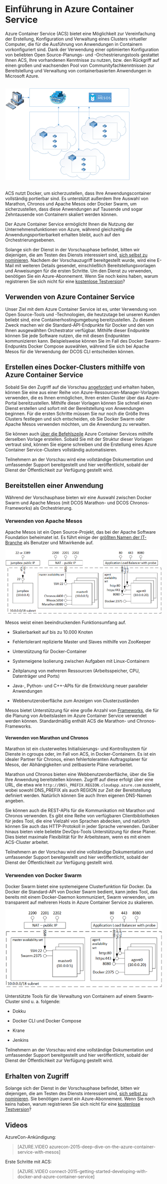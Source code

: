 <properties
   pageTitle="Einführung in Azure Container Service | Microsoft Azure"
   description="Azure Container Service (ACS) bietet eine Möglichkeit zur Vereinfachung der Erstellung, Konfiguration und Verwaltung eines Clusters virtueller Computer, die für die Ausführung von Anwendungen in Containern vorkonfiguriert sind."
   services="virtual-machines"
   documentationCenter=""
   authors="rgardler"
   manager="nepeters"
   editor=""
   tags="acs, azure-container-service"
   keywords="Docker, Container, Microservices, Mesos, Azure"/>
   
<tags
   ms.service="virtual-machines"
   ms.devlang="na"
   ms.topic="home-page"
   ms.tgt_pltfrm="na"
   ms.workload="na"
   ms.date="12/02/2015"
   ms.author="rogardle"/>

# Einführung in Azure Container Service

Azure Container Service (ACS) bietet eine Möglichkeit zur Vereinfachung der Erstellung, Konfiguration und Verwaltung eines Clusters virtueller Computer, die für die Ausführung von Anwendungen in Containern vorkonfiguriert sind. Dank der Verwendung einer optimierten Konfiguration von beliebten Open Source-Planungs- und -Orchestrierungstools gestattet Ihnen ACS, Ihre vorhandenen Kenntnisse zu nutzen, bzw. den Rückgriff auf einen großen und wachsenden Pool von Communityfachkenntnissen zur Bereitstellung und Verwaltung von containerbasierten Anwendungen in Microsoft Azure.

<br /> ![ACS bietet eine Möglichkeit zum Verwalten von in Containern ausgeführten Anwendungen auf mehreren Hosts in Azure.](./media/acs-intro/acs-cluster.png) <br /><br />

ACS nutzt Docker, um sicherzustellen, dass Ihre Anwendungscontainer vollständig portierbar sind. Es unterstützt außerdem Ihre Auswahl von Marathon, Chronos und Apache Mesos oder Docker Swarm, um sicherzustellen, dass diese Anwendungen auf Tausende und sogar Zehntausende von Containern skaliert werden können.

Der Azure Container Service ermöglicht Ihnen die Nutzung der Unternehmensfunktionen von Azure, während gleichzeitig die Anwendungsportierbarkeit erhalten bleibt, auch auf den Orchestrierungsebenen.

Solange sich der Dienst in der Vorschauphase befindet, bitten wir diejenigen, die am Testen des Diensts interessiert sind, [sich selbst zu nominieren](http://aka.ms/acspreview). Nachdem der Vorschauzugriff bereitgestellt wurde, wird eine E-Mail mit weiteren Details gesendet, einschließlich Bereitstellungsvorlagen und Anweisungen für die ersten Schritte. Um den Dienst zu verwenden, benötigen Sie ein Azure-Abonnement. Wenn Sie noch keins haben, warum registrieren Sie sich nicht für eine [kostenlose Testversion](http://azure.microsoft.com/pricing/free-trial/?WT.mc_id=AA4C1C935)?

Verwenden von Azure Container Service
-----------------------------

Unser Ziel mit dem Azure Container Service ist es, unter Verwendung von Open Source-Tools und -Technologien, die heutzutage bei unseren Kunden beliebt sind, eine Containerhostingumgebung bereitzustellen. Zu diesem Zweck machen wir die Standard-API-Endpunkte für Docker und den von Ihnen ausgewählten Orchestrator verfügbar. Mithilfe dieser Endpunkte können Sie jede Software nutzen, die mit diesen Endpunkten kommunizieren kann. Beispielsweise können Sie im Fall des Docker Swarm-Endpunkts Docker Compose auswählen, während Sie sich bei Apache Mesos für die Verwendung der DCOS CLI entscheiden können.

Erstellen eines Docker-Clusters mithilfe von Azure Container Service
-------------------------------------------------------

Sobald Sie den Zugriff auf die Vorschau [angefordert](http://aka.ms/acspreview) und erhalten haben, können Sie eine aus einer Reihe von Azure-Ressourcen-Manager-Vorlagen verwenden, die es Ihnen ermöglichen, Ihren ersten Cluster über das Azure-Portal bereitzustellen. Mithilfe dieser Vorlagen können Sie schnell einen Dienst erstellen und sofort mit der Bereitstellung von Anwendungen beginnen. Für die ersten Schritte müssen Sie nur noch die Größe Ihres Clusters festlegen und sich entscheiden, ob Sie Docker Swarm oder Apache Mesos verwenden möchten, um die Anwendung zu verwalten.

Sie können auch [über die Befehlszeile](/documentation/articles/resource-group-template-deploy/) Azure Container Services mithilfe derselben Vorlage erstellen. Sobald Sie mit der Struktur dieser Vorlagen vertraut sind, können Sie eigene schreiben und die Erstellung eines Azure Container Service-Clusters vollständig automatisieren.

Teilnehmern an der Vorschau wird eine vollständige Dokumentation und umfassender Support bereitgestellt und hier veröffentlicht, sobald der Dienst der Öffentlichkeit zur Verfügung gestellt wird.

Bereitstellen einer Anwendung
------------------------

Während der Vorschauphase bieten wir eine Auswahl zwischen Docker Swarm und Apache Mesos (mit DCOS Marathon- und DCOS Chronos-Frameworks) als Orchestrierung.

### Verwenden von Apache Mesos

Apache Mesos ist ein Open Source-Projekt, das bei der Apache Software Foundation beheimatet ist. Es führt einige der [größten Namen der IT-Branche](http://mesos.apache.org/documentation/latest/powered-by-mesos/) als Benutzer und Mitwirkende auf.

![Für Swarm konfigurierter ACS mit angezeigten Agents und Mastern.](media/acs-intro/acs-mesos.png)

Mesos weist einen beeindruckenden Funktionsumfang auf.

-   Skalierbarkeit auf bis zu 10.000 Knoten

-   Fehlertolerant replizierte Master und Slaves mithilfe von ZooKeeper

-   Unterstützung für Docker-Container

-   Systemeigene Isolierung zwischen Aufgaben mit Linux-Containern

-   Zeitplanung von mehreren Ressourcen (Arbeitsspeicher, CPU, Datenträger und Ports)

-   Java-, Python- und C++-APIs für die Entwicklung neuer paralleler Anwendungen

-   Webbenutzeroberfläche zum Anzeigen von Clusterzuständen

Mesos bietet Unterstützung für eine große Anzahl von [Frameworks](http://mesos.apache.org/documentation/latest/frameworks/), die für die Planung von Arbeitslasten im Azure Container Service verwendet werden können. Standardmäßig enthält ACS die Marathon- und Chronos-Frameworks.

#### Verwenden von Marathon und Chronos

Marathon ist ein clusterweites Initialisierungs- und Kontrollsystem für Dienste in cgroups oder, im Fall von ACS, in Docker-Containern. Es ist ein idealer Partner für Chronos, einen fehlertoleranten Auftragsplaner für Mesos, der Abhängigkeiten und zeitbasierte Pläne verarbeitet.

Marathon und Chronos bieten eine Webbenutzeroberfläche, über die Sie Ihre Anwendung bereitstellen können. Zugriff auf diese erfolgt über eine URL, die etwa wie `http://DNS\_PREFIX.REGION.cloudapp.azure.com` aussieht, wobei sowohl DNS\_PREFIX als auch REGION zur Zeit der Bereitstellung definiert werden. Natürlich können Sie auch Ihren eigenen DNS-Namen angeben.

Sie können auch die REST-APIs für die Kommunikation mit Marathon und Chronos verwenden. Es gibt eine Reihe von verfügbaren Clientbibliotheken für jedes Tool, die eine Vielzahl von Sprachen abdecken, und natürlich können Sie auch das HTTP-Protokoll in jeder Sprache verwenden. Darüber hinaus bieten viele beliebte DevOps-Tools Unterstützung für diese Planer. Dies bietet maximale Flexibilität für Ihr Arbeitsteam, wenn es mit einem ACS-Cluster arbeitet.

Teilnehmern an der Vorschau wird eine vollständige Dokumentation und umfassender Support bereitgestellt und hier veröffentlicht, sobald der Dienst der Öffentlichkeit zur Verfügung gestellt wird.

### Verwenden von Docker Swarm

Docker Swarm bietet eine systemeigene Clusterfunktion für Docker. Da Docker die Standard-API von Docker Swarm bedient, kann jedes Tool, das bereits mit einem Docker-Daemon kommuniziert, Swarm verwenden, um transparent auf mehreren Hosts in Azure Container Service zu skalieren.

![Für die Verwendung von Apache Mesos konfigurierter ACS mit angezeigter Jumpbox, Agents und Mastern.](media/acs-intro/acs-swarm.png)

Unterstützte Tools für die Verwaltung von Containern auf einem Swarm-Cluster sind u. a. folgende:

-   Dokku

-   Docker CLI und Docker Compose

-   Krane

-   Jenkins

Teilnehmern an der Vorschau wird eine vollständige Dokumentation und umfassender Support bereitgestellt und hier veröffentlicht, sobald der Dienst der Öffentlichkeit zur Verfügung gestellt wird.

Erhalten von Zugriff
--------------

Solange sich der Dienst in der Vorschauphase befindet, bitten wir diejenigen, die am Testen des Diensts interessiert sind, [sich selbst zu nominieren](http://aka.ms/acspreview). Sie benötigen zuerst ein Azure-Abonnement. Wenn Sie noch keins haben, warum registrieren Sie sich nicht für eine [kostenlose Testversion](http://azure.microsoft.com/pricing/free-trial/?WT.mc_id=AA4C1C935)?

Videos
------
AzureCon-Ankündigung:

> [AZURE.VIDEO azurecon-2015-deep-dive-on-the-azure-container-service-with-mesos]

Erste Schritte mit ACS:

> [AZURE.VIDEO connect-2015-getting-started-developing-with-docker-and-azure-container-service]

<!---HONumber=AcomDC_1203_2015-->